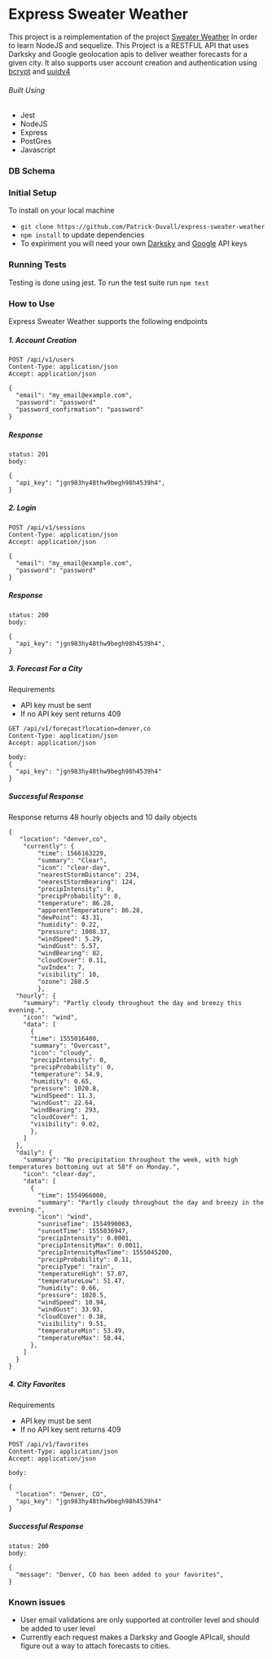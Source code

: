 # Express Sweater Weather
This project is a reimplementation of the project [Sweater Weather](https://github.com/Patrick-Duvall/sweater-weather) In order to learn NodeJS and sequelize. This Project is a RESTFUL API that uses Darksky and Google geolocation apis to deliver weather forecasts for a given city. It also supports user account creation and authentication using [bcrypt](https://www.npmjs.com/package/bcrypt) and [uuidv4](https://www.npmjs.com/package/uuidv4)

###### Built Using 
- Jest
- NodeJS
- Express
- PostGres
- Javascript

### DB Schema



### Initial Setup

To install on your local machine
- `git clone https://github.com/Patrick-Duvall/express-sweater-weather`
- `npm install` to update dependencies
- To expiriment you will need your own [Darksky](https://darksky.net/dev) and [Google](https://developers.google.com/maps/documentation/javascript/get-api-key) API keys

### Running Tests
Testing is done using jest. To run the test suite run `npm test`

### How to Use
Express Sweater Weather supports the following endpoints
##### 1. Account Creation
```
POST /api/v1/users
Content-Type: application/json
Accept: application/json

{
  "email": "my_email@example.com",
  "password": "password"
  "password_confirmation": "password"
}
```
##### Response
```
status: 201
body:

{
  "api_key": "jgn983hy48thw9begh98h4539h4",
}
```


##### 2. Login
```
POST /api/v1/sessions
Content-Type: application/json
Accept: application/json

{
  "email": "my_email@example.com",
  "password": "password"
}
```
##### Response
```
status: 200
body:

{
  "api_key": "jgn983hy48thw9begh98h4539h4",
}
```
##### 3. Forecast For a City
Requirements
- API key must be sent
- If no API key sent returns 409
```
GET /api/v1/forecast?location=denver,co
Content-Type: application/json
Accept: application/json

body:
{
  "api_key": "jgn983hy48thw9begh98h4539h4"
}
```
##### Successful Response
Response returns 48 hourly objects and 10  daily objects
```
{
   "location": "denver,co",
    "currently": {
        "time": 1566163229,
        "summary": "Clear",
        "icon": "clear-day",
        "nearestStormDistance": 234,
        "nearestStormBearing": 124,
        "precipIntensity": 0,
        "precipProbability": 0,
        "temperature": 86.28,
        "apparentTemperature": 86.28,
        "dewPoint": 43.31,
        "humidity": 0.22,
        "pressure": 1008.37,
        "windSpeed": 5.29,
        "windGust": 5.57,
        "windBearing": 82,
        "cloudCover": 0.11,
        "uvIndex": 7,
        "visibility": 10,
        "ozone": 288.5
        },
  "hourly": {
    "summary": "Partly cloudy throughout the day and breezy this evening.",
    "icon": "wind",
    "data": [
      {
      "time": 1555016400,
      "summary": "Overcast",
      "icon": "cloudy",
      "precipIntensity": 0,
      "precipProbability": 0,
      "temperature": 54.9,
      "humidity": 0.65,
      "pressure": 1020.8,
      "windSpeed": 11.3,
      "windGust": 22.64,
      "windBearing": 293,
      "cloudCover": 1,
      "visibility": 9.02,
      },
    ]
  },
  "daily": {
    "summary": "No precipitation throughout the week, with high temperatures bottoming out at 58°F on Monday.",
    "icon": "clear-day",
    "data": [
      {
        "time": 1554966000,
        "summary": "Partly cloudy throughout the day and breezy in the evening.",
        "icon": "wind",
        "sunriseTime": 1554990063,
        "sunsetTime": 1555036947,
        "precipIntensity": 0.0001,
        "precipIntensityMax": 0.0011,
        "precipIntensityMaxTime": 1555045200,
        "precipProbability": 0.11,
        "precipType": "rain",
        "temperatureHigh": 57.07,
        "temperatureLow": 51.47,
        "humidity": 0.66,
        "pressure": 1020.5,
        "windSpeed": 10.94,
        "windGust": 33.93,
        "cloudCover": 0.38,
        "visibility": 9.51,
        "temperatureMin": 53.49,
        "temperatureMax": 58.44,
      },
    ]
  }
}
```
##### 4. City Favorites
Requirements
- API key must be sent
- If no API key sent returns 409
```
POST /api/v1/favorites
Content-Type: application/json
Accept: application/json

body:

{
  "location": "Denver, CO",
  "api_key": "jgn983hy48thw9begh98h4539h4"
}
```
##### Successful Response
```
status: 200
body:

{
  "message": "Denver, CO has been added to your favorites",
}
```

### Known issues
- User email validations are only supported at controller level and should be added to user level
- Currently each request makes a Darksky and Google APIcall, should figure out a way to attach forecasts to cities.

